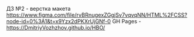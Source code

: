 ДЗ №2 - верстка макета https://www.figma.com/file/rvBRnugexZGgjSv7vqvqNN/HTML%2FCSS?node-id=0%3A1&t=x9Yzx2dPKXrUjGNf-0
GH Pages - https://DmitriyVozhzhov.github.io/HBO/